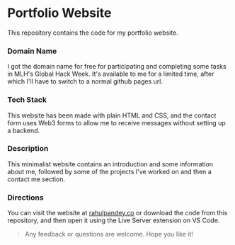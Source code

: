 # Portfolio Website

This repository contains the code for my portfolio website.

### Domain Name

I got the domain name for free for participating and completing some tasks in MLH's Global Hack Week. It's available to me for a limited time, after which I'll have to switch to a normal github pages url.

### Tech Stack

This website has been made with plain HTML and CSS, and the contact form uses Web3 forms to allow me to receive messages without setting up a backend. 

### Description

This minimalist website contains an introduction and some information about me, followed by some of the projects I've worked on and then a contact me section.

### Directions

You can visit the website at [rahulpandey.co](https://rahulpandey.co) or download the code from this repository, and then open it using the Live Server extension on VS Code.

> Any feedback or questions are welcome. Hope you like it!
